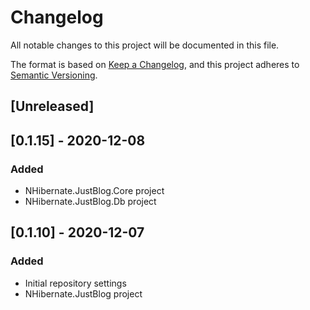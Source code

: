 # Changelog
All notable changes to this project will be documented in this file.

The format is based on [Keep a Changelog](https://keepachangelog.com/en/1.0.0/),
and this project adheres to [Semantic Versioning](https://semver.org/spec/v2.0.0.html).

## [Unreleased]

## [0.1.15] - 2020-12-08
### Added
- NHibernate.JustBlog.Core project
- NHibernate.JustBlog.Db project

## [0.1.10] - 2020-12-07
### Added
- Initial repository settings
- NHibernate.JustBlog project
